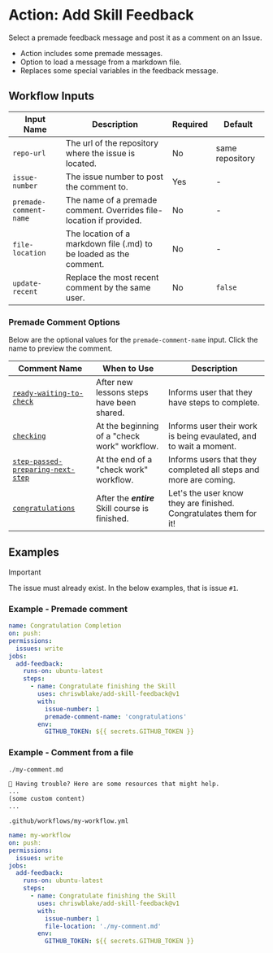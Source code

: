 # Action: Add Skill Feedback

Select a premade feedback message and post it as a comment on an Issue.
  - Action includes some premade messages.
  - Option to load a message from a markdown file.
  - Replaces some special variables in the feedback message.

## Workflow Inputs

| Input Name | Description | Required | Default |
| ---------- | ----------- | -------- | ------- |
| `repo-url` | The url of the repository where the issue is located. | No | same repository |
| `issue-number` | The issue number to post the comment to. | Yes | - |
| `premade-comment-name`| The name of a premade comment. Overrides file-location if provided. | No | - |
| `file-location` | The location of a markdown file (.md) to be loaded as the comment. | No | - |
| `update-recent` | Replace the most recent comment by the same user. | No | `false` |

### Premade Comment Options
Below are the optional values for the `premade-comment-name` input. Click the name to preview the comment.

| Comment Name | When to Use | Description |
|--------------|-------------|-------------|
| [`ready-waiting-to-check`](comment-premade/0-ready-waiting-to-check.md) | After new lessons steps have been shared. | Informs user that they have steps to complete. |
| [`checking`](comment-premade/1-checking.md) | At the beginning of a "check work" workflow. | Informs user their work is being evaulated, and to wait a moment. |
| [`step-passed-preparing-next-step`](comment-premade/2-step-passed-preparing-next-step.md) | At the end of a "check work" workflow. | Informs users that they completed all steps and more are coming. |
| [`congratulations`](comment-premade/x-congratulations.md) | After the ***entire*** Skill course is finished. | Let's the user know they are finished. Congratulates them for it! |

## Examples

> [!IMPORTANT]
> The issue must already exist. In the below examples, that is issue `#1`.  

### Example - Premade comment

```yml
name: Congratulation Completion
on: push:
permissions:
  issues: write
jobs:
  add-feedback:
    runs-on: ubuntu-latest
    steps:
      - name: Congratulate finishing the Skill
        uses: chriswblake/add-skill-feedback@v1
        with:
          issue-number: 1
          premade-comment-name: 'congratulations'
        env:
          GITHUB_TOKEN: ${{ secrets.GITHUB_TOKEN }}
```

### Example - Comment from a file

`./my-comment.md`
```md
🤷 Having trouble? Here are some resources that might help.
... 
(some custom content)
...
```

`.github/workflows/my-workflow.yml`
```yml
name: my-workflow
on: push:
permissions:
  issues: write
jobs:
  add-feedback:
    runs-on: ubuntu-latest
    steps:
      - name: Congratulate finishing the Skill
        uses: chriswblake/add-skill-feedback@v1
        with:
          issue-number: 1
          file-location: './my-comment.md'
        env:
          GITHUB_TOKEN: ${{ secrets.GITHUB_TOKEN }}
```

